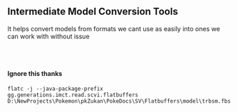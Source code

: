 ## Intermediate Model Conversion Tools
It helps convert models from formats we cant use as easily into ones we can work with without issue


<br>
<br>

#### Ignore this thanks
`flatc -j --java-package-prefix gg.generations.imct.read.scvi.flatbuffers D:\NewProjects\Pokemon\pkZukan\PokeDocs\SV\Flatbuffers\model\trbsm.fbs`
